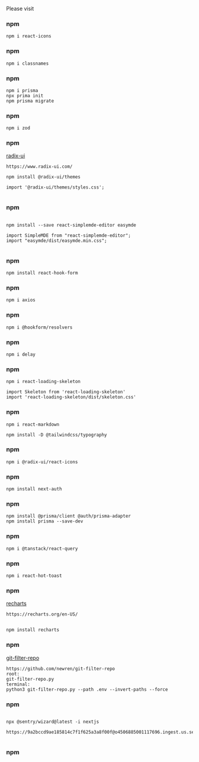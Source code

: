 Please visit

### npm

```
npm i react-icons

```

### npm

```
npm i classnames

```

### npm

```
npm i prisma
npx prima init
npm prisma migrate 

```

### npm

```
npm i zod

```

### npm
[radix-ui](https://www.radix-ui.com/)
```
https://www.radix-ui.com/

npm install @radix-ui/themes

import '@radix-ui/themes/styles.css';


```

### npm

```

npm install --save react-simplemde-editor easymde

import SimpleMDE from "react-simplemde-editor";
import "easymde/dist/easymde.min.css";


```

### npm

```
npm install react-hook-form

```

### npm

```
npm i axios

```

### npm

```
npm i @hookform/resolvers

```

### npm

```
npm i delay

```

### npm

```
npm i react-loading-skeleton

import Skeleton from 'react-loading-skeleton'
import 'react-loading-skeleton/dist/skeleton.css'

```

### npm

```
npm i react-markdown

npm install -D @tailwindcss/typography

```

### npm

```
npm i @radix-ui/react-icons

```

### npm

```
npm install next-auth

```

### npm

```
npm install @prisma/client @auth/prisma-adapter
npm install prisma --save-dev

```

### npm

```
npm i @tanstack/react-query

```
### npm 

```
npm i react-hot-toast

```

### npm 
[recharts](https://recharts.org/en-US/)
```
https://recharts.org/en-US/


npm install recharts

```
### npm 
[git-filter-repo](https://github.com/newren/git-filter-repo)
```
https://github.com/newren/git-filter-repo
root:
git-filter-repo.py
terminal:
python3 git-filter-repo.py --path .env --invert-paths --force

```


### npm
```

npx @sentry/wizard@latest -i nextjs

https://9a2bccd9ae185814c7f1f625a3a8f00f@o4506885001117696.ingest.us.sentry.io/4506885005967360


```

### npm


```